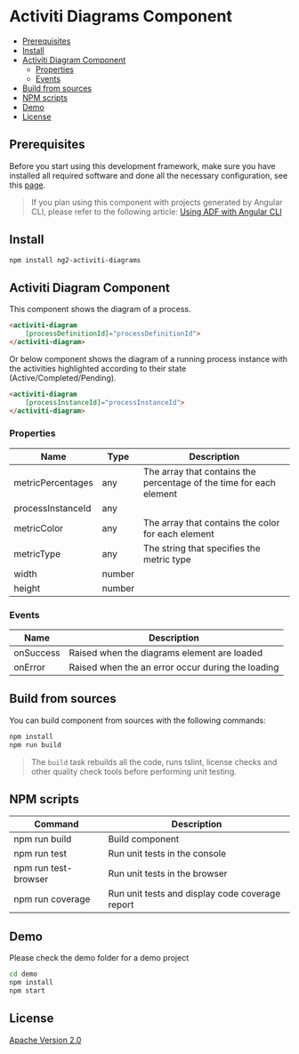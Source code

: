 # Activiti Diagrams Component

<!-- markdown-toc start - Don't edit this section.  npm run toc to generate it-->

<!-- toc -->

- [Prerequisites](#prerequisites)
- [Install](#install)
- [Activiti Diagram Component](#activiti-diagram-component)
  * [Properties](#properties)
  * [Events](#events)
- [Build from sources](#build-from-sources)
- [NPM scripts](#npm-scripts)
- [Demo](#demo)
- [License](#license)

<!-- tocstop -->

<!-- markdown-toc end -->

## Prerequisites

Before you start using this development framework, make sure you have installed all required software and done all the
necessary configuration, see this [page](https://github.com/Alfresco/alfresco-ng2-components/blob/master/PREREQUISITES.md).

> If you plan using this component with projects generated by Angular CLI, please refer to the following article: [Using ADF with Angular CLI](https://github.com/Alfresco/alfresco-ng2-components/wiki/Angular-CLI)

## Install

```sh
npm install ng2-activiti-diagrams
```

## Activiti Diagram Component

This component shows the diagram of a process.

```html
<activiti-diagram 
    [processDefinitionId]="processDefinitionId">
</activiti-diagram>
```

Or below component shows the diagram of a running process instance with the activities highlighted according to their state (Active/Completed/Pending).

```html
<activiti-diagram 
    [processInstanceId]="processInstanceId">
</activiti-diagram>
```

### Properties

| Name | Type | Description |
| --- | --- | -- |
| metricPercentages | any | The array that contains the percentage of the time for each element |
| processInstanceId | any | |
| metricColor | any | The array that contains the color for each element |
| metricType | any | The string that specifies the metric type |
| width | number | |
| height | number | |

### Events

| Name | Description |
| --- | --- |
| onSuccess | Raised when the diagrams element are loaded |
| onError | Raised when the an error occur during the loading |

## Build from sources

You can build component from sources with the following commands:

```sh
npm install
npm run build
```

> The `build` task rebuilds all the code, runs tslint, license checks 
> and other quality check tools before performing unit testing.

## NPM scripts

| Command | Description |
| --- | --- |
| npm run build | Build component |
| npm run test | Run unit tests in the console |
| npm run test-browser | Run unit tests in the browser
| npm run coverage | Run unit tests and display code coverage report |

## Demo

Please check the demo folder for a demo project

```sh
cd demo
npm install
npm start
```

## License

[Apache Version 2.0](https://github.com/Alfresco/alfresco-ng2-components/blob/master/LICENSE)

